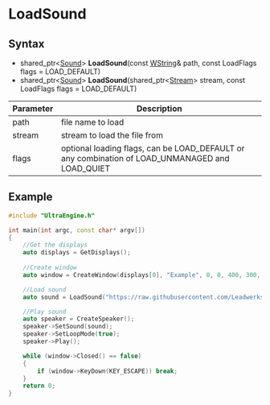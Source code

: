 # LoadSound

## Syntax
- shared_ptr<[Sound](Sound)> **LoadSound**(const [WString](WString.md)& path, const LoadFlags flags = LOAD_DEFAULT)
- shared_ptr<[Sound](Sound)> **LoadSound**(shared_ptr<[Stream](Stream.md)> stream, const LoadFlags flags = LOAD_DEFAULT)

|Parameter|Description|
|-|-|
|path|file name to load|
|stream|stream to load the file from|
|flags|optional loading flags, can be LOAD_DEFAULT or any combination of LOAD_UNMANAGED and LOAD_QUIET |

## Example

```c++
#include "UltraEngine.h"

int main(int argc, const char* argv[])
{
	//Get the displays
	auto displays = GetDisplays();
	
	//Create window
	auto window = CreateWindow(displays[0], "Example", 0, 0, 400, 300, WINDOW_TITLEBAR | WINDOW_CENTER);

	//Load sound
	auto sound = LoadSound("https://raw.githubusercontent.com/Leadwerks/Documentation/master/Assets/Sound/notification.wav");

	//Play sound
	auto speaker = CreateSpeaker();
	speaker->SetSound(sound);
	speaker->SetLoopMode(true);
	speaker->Play();

	while (window->Closed() == false)
	{
		if (window->KeyDown(KEY_ESCAPE)) break;
	}
	return 0;
}
```
